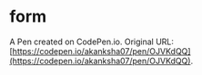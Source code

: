 # form

A Pen created on CodePen.io. Original URL: [https://codepen.io/akanksha07/pen/OJVKdQQ](https://codepen.io/akanksha07/pen/OJVKdQQ).


